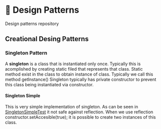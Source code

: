 # 🗿 Design Patterns
Design patterns repository

## Creational Desing Patterns

### Singleton Pattern

A **singleton** is a class that is instantiated only once. 
Typically this is acomplished by creating static filed that represents that class.
Static method exist in the class to obtain instance of class. Typically we call this method getInstance() 
Singleton typically has private constructor to prevent this class being instantiated via constructor. 

#### Singleton Simple 

This is very simple implementation of singleton. As can be seen in [SingletonSimpleTest](..blob/master/src/test/java/com/progresspoint/patterns/creational_patterns/singleton/SingletonSimpleTest.java) 
it not safe against reflection. 
When we use reflection constructor.setAccesible(true);  it is possible to create two instances of this class. 
